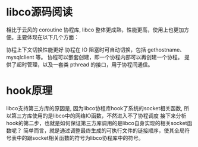 # libco源码阅读

相比于云风的 coroutine 协程库, libco 整体更成熟，性能更高，使用上也更加方便。主要体现在以下几个方面：

协程上下文切换性能更好
协程在 IO 阻塞时可自动切换，包括 gethostname、mysqlclient 等。
协程可以嵌套创建，即一个协程内部可以再创建一个协程。
提供了超时管理，以及一套类 pthread 的接口，用于协程间通信。

# hook原理

libco支持第三方库的原因是, 因为libco协程库hook了系统的socket相关函数, 所以第三方库使用的是libco中的网络IO函数，不然进入不了协程调度
接下来分析hook的第二步，也就是如何保证第三方库调用的是libco自身实现的相关socket函数呢？
简单而言，就是通过调整最终生成的可执行文件的链接顺序，使其全局符号表中的跟socket相关函数的符号为libco协程库中的符号。
